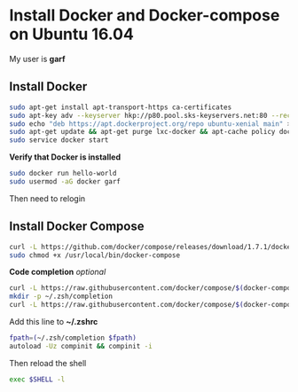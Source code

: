 # Install Docker and Docker-compose on Ubuntu 16.04

My user is **garf**


## Install Docker

``` bash
sudo apt-get install apt-transport-https ca-certificates
sudo apt-key adv --keyserver hkp://p80.pool.sks-keyservers.net:80 --recv-keys 58118E89F3A912897C070ADBF76221572C52609D
sudo echo "deb https://apt.dockerproject.org/repo ubuntu-xenial main" > /etc/apt/sources.list.d/docker.list
sudo apt-get update && apt-get purge lxc-docker && apt-cache policy docker-engine && sudo apt-get install linux-image-extra-$(uname -r) docker-engine
sudo service docker start
```

**Verify that Docker is installed**

``` bash
sudo docker run hello-world
sudo usermod -aG docker garf
```

Then need to relogin

## Install Docker Compose

``` bash
curl -L https://github.com/docker/compose/releases/download/1.7.1/docker-compose-`uname -s`-`uname -m` > /usr/local/bin/docker-compose
sudo chmod +x /usr/local/bin/docker-compose
```

**Code completion** *optional*

```bash
curl -L https://raw.githubusercontent.com/docker/compose/$(docker-compose version --short)/contrib/completion/bash/docker-compose > /etc/bash_completion.d/docker-compose
mkdir -p ~/.zsh/completion
curl -L https://raw.githubusercontent.com/docker/compose/$(docker-compose version --short)/contrib/completion/zsh/_docker-compose > ~/.zsh/completion/_docker-compose
```

Add this line to **~/.zshrc**

``` bash
fpath=(~/.zsh/completion $fpath)
autoload -Uz compinit && compinit -i
```

Then reload the shell

``` bash
exec $SHELL -l
```






